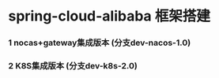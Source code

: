 # spring-cloud-alibaba 框架搭建

### 1 nocas+gateway集成版本 (分支dev-nacos-1.0)

### 2 K8S集成版本 (分支dev-k8s-2.0)
